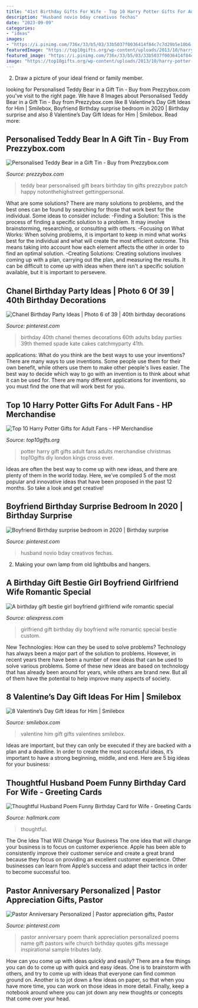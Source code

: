 ```yaml
---
title: "41st Birthday Gifts For Wife - Top 10 Harry Potter Gifts For Adult Fans"
description: "Husband novio bday creativos fechas"
date: "2023-09-09"
categories:
- "ideas"
images:
- "https://i.pinimg.com/736x/33/b5/03/33b5037f0036414f84c7c7d29b5e10b6.jpg"
featuredImage: "https://top10gifts.org/wp-content/uploads/2013/10/harry-potter-gifts.jpg"
featured_image: "https://i.pinimg.com/736x/33/b5/03/33b5037f0036414f84c7c7d29b5e10b6.jpg"
image: "https://top10gifts.org/wp-content/uploads/2013/10/harry-potter-gifts.jpg"
---
```



2. Draw a picture of your ideal friend or family member.

	

		
looking for Personalised Teddy Bear in a Gift Tin - Buy from Prezzybox.com you've visit to the right page. We have 8 Images about Personalised Teddy Bear in a Gift Tin - Buy from Prezzybox.com like 8 Valentine’s Day Gift Ideas for Him | Smilebox, Boyfriend Birthday surprise bedroom in 2020 | Birthday surprise and also 8 Valentine’s Day Gift Ideas for Him | Smilebox. Read more:
		
    
## Personalised Teddy Bear In A Gift Tin - Buy From Prezzybox.com

<img loading=lazy src="https://cdn.prezzybox.com/Images/20727.jpg" onerror="this.onerror=null;this.src='https://tse1.mm.bing.net/th?id=OIP.w3z0JD8lDa8Sg_rSVpzd_QHaHa&amp;pid=15.1';" alt="Personalised Teddy Bear in a Gift Tin - Buy from Prezzybox.com">

_Source: prezzybox.com_

>teddy bear personalised gift bears birthday tin gifts prezzybox patch happy notonthehighstreet gettingpersonal. 

	

What are some solutions?
There are many solutions to problems, and the best ones can be found by searching for those that work best for the individual. Some ideas to consider include: 
-Finding a Solution: This is the process of finding a specific solution to a problem. It may involve brainstorming, researching, or consulting with others. 
-Focusing on What Works: When solving problems, it is important to keep in mind what works best for the individual and what will create the most efficient outcome. This means taking into account how each element affects the other in order to find an optimal solution. 
-Creating Solutions: Creating solutions involves coming up with a plan, carrying out the plan, and measuring the results. It can be difficult to come up with ideas when there isn't a specific solution available, but it is important to persevere.

    
## Chanel Birthday Party Ideas | Photo 6 Of 39 | 40th Birthday Decorations

<img loading=lazy src="https://i.pinimg.com/736x/33/b5/03/33b5037f0036414f84c7c7d29b5e10b6.jpg" onerror="this.onerror=null;this.src='https://tse3.mm.bing.net/th?id=OIP.2wWEUfCrjlYO1iJgStxpqQHaJe&amp;pid=15.1';" alt="Chanel Birthday Party Ideas | Photo 6 of 39 | 40th birthday decorations">

_Source: pinterest.com_

>birthday 40th chanel themes decorations 60th adults bday parties 39th themed spade kate cakes catchmyparty 41th. 

	

applications: What do you think are the best ways to use your inventions?
There are many ways to use inventions. Some people use them for their own benefit, while others use them to make other people's lives easier. The best way to decide which way to go with an invention is to think about what it can be used for. There are many different applications for inventions, so you must find the one that will work best for you.

    
## Top 10 Harry Potter Gifts For Adult Fans - HP Merchandise

<img loading=lazy src="https://top10gifts.org/wp-content/uploads/2013/10/harry-potter-gifts.jpg" onerror="this.onerror=null;this.src='https://tse4.mm.bing.net/th?id=OIP.iUfXfrRQkwFoBcK9MutgygHaE8&amp;pid=15.1';" alt="Top 10 Harry Potter Gifts for Adult Fans - HP Merchandise">

_Source: top10gifts.org_

>potter harry gift gifts adult fans adults merchandise christmas top10gifts diy london kings cross ever. 

	

Ideas are often the best way to come up with new ideas, and there are plenty of them in the world today. Here, we’ve compiled 5 of the most popular and innovative ideas that have been proposed in the past 12 months. So take a look and get creative!

    
## Boyfriend Birthday Surprise Bedroom In 2020 | Birthday Surprise

<img loading=lazy src="https://i.pinimg.com/736x/89/f0/b7/89f0b7a2c02a483521d7443bcefdab1f.jpg" onerror="this.onerror=null;this.src='https://tse2.mm.bing.net/th?id=OIP.gMyT-zOjzy9-Sg8I6woMMQHaJm&amp;pid=15.1';" alt="Boyfriend Birthday surprise bedroom in 2020 | Birthday surprise">

_Source: pinterest.com_

>husband novio bday creativos fechas. 

	

2. Making your own lamp from old lightbulbs and hangers.

    
## A Birthday Gift Bestie Girl Boyfriend Girlfriend Wife Romantic Special

<img loading=lazy src="https://ae01.alicdn.com/kf/HTB1_c9qNVXXXXagXXXXq6xXFXXXM/A-birthday-gift-bestie-girl-boyfriend-girlfriend-wife-romantic-special-DIY-custom.jpg" onerror="this.onerror=null;this.src='https://tse1.mm.bing.net/th?id=OIP.JvLc4IcTTcWV46QgvW6NEQHaHa&amp;pid=15.1';" alt="A birthday gift bestie girl boyfriend girlfriend wife romantic special">

_Source: aliexpress.com_

>girlfriend gift birthday diy boyfriend wife romantic special bestie custom. 

	

New Technologies: How can they be used to solve problems?
Technology has always been a major part of the solution to problems. However, in recent years there have been a number of new ideas that can be used to solve various problems. Some of these new ideas are based on technology that has already been around for years, while others are brand new. But all of them have the potential to help improve many aspects of society.

    
## 8 Valentine’s Day Gift Ideas For Him | Smilebox

<img loading=lazy src="https://www.smilebox.com/blog/wp-content/uploads/sites/2/2019/02/valentines-day-gifts-for-him-1024x683.jpg" onerror="this.onerror=null;this.src='https://tse4.mm.bing.net/th?id=OIP.qVDYogXqE06jtx83NfljqwHaE8&amp;pid=15.1';" alt="8 Valentine’s Day Gift Ideas for Him | Smilebox">

_Source: smilebox.com_

>valentine him gift gifts valentines smilebox. 

	

Ideas are important, but they can only be executed if they are backed with a plan and a deadline. In order to create the most successful ideas, it’s important to have a strong beginning, middle, and end. Here are 5 big ideas for your business: 

    
## Thoughtful Husband Poem Funny Birthday Card For Wife - Greeting Cards

<img loading=lazy src="https://www.hallmark.com/dw/image/v2/AALB_PRD/on/demandware.static/-/Sites-hallmark-master/default/dwb0aa2a89/images/finished-goods/Youve-Real-Cute-Birthday-Card-for-Wife_399ZZB8192_01.jpg?sw=1920" onerror="this.onerror=null;this.src='https://tse4.mm.bing.net/th?id=OIP.McgsrhduwuRovO3cO3Mm1wHaHa&amp;pid=15.1';" alt="Thoughtful Husband Poem Funny Birthday Card for Wife - Greeting Cards">

_Source: hallmark.com_

>thoughtful. 

	

The One Idea That Will Change Your Business
The one idea that will change your business is to focus on customer experience. Apple has been able to consistently improve their customer service and create a great brand because they focus on providing an excellent customer experience. Other businesses can learn from Apple’s success and adapt their tactics in order to become successful too.

    
## Pastor Anniversary Personalized | Pastor Appreciation Gifts, Pastor

<img loading=lazy src="https://i.pinimg.com/736x/ff/94/12/ff941222700eb0bfd210c7f6fc1bafdb.jpg" onerror="this.onerror=null;this.src='https://tse4.mm.bing.net/th?id=OIP.bdjEqC5kjLRRltZxsh-dmAAAAA&amp;pid=15.1';" alt="Pastor Anniversary Personalized | Pastor appreciation gifts, Pastor">

_Source: pinterest.com_

>pastor anniversary poem thank appreciation personalized poems name gift pastors wife church birthday quotes gifts message inspirational sample tributes lady. 

	

How can you come up with ideas quickly and easily?
There are a few things you can do to come up with quick and easy ideas. One is to brainstorm with others, and try to come up with ideas that everyone can find common ground on. Another is to jot down a few ideas on paper, so that when you have more time, you can work on those ideas in more detail. Finally, keep a notebook around where you can jot down any new thoughts or concepts that come over your head.

